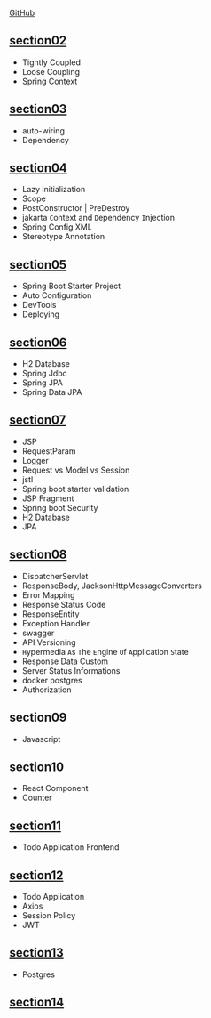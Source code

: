 [GitHub](https://github.com/in28minutes/master-spring-and-spring-boot)

## [section02](spring/src/main/java/com/udemy/spring/section02)

- Tightly Coupled
- Loose Coupling
- Spring Context

## [section03](spring/src/main/java/com/udemy/spring/section03)

- auto-wiring
- Dependency

## [section04](spring/src/main/java/com/udemy/spring/section04)

- Lazy initialization
- Scope
- PostConstructor | PreDestroy
- jakarta `C`ontext and `D`ependency `I`njection
- Spring Config XML
- Stereotype Annotation

## [section05](springboot/src/main/java/com/udemy/springboot/section05)

- Spring Boot Starter Project
- Auto Configuration
- DevTools
- Deploying

## [section06](springboot/src/main/java/com/udemy/springboot/section06)

- H2 Database
- Spring Jdbc
- Spring JPA
- Spring Data JPA

## [section07](springbootweb/src/main/java/com/udemy/springbootweb/section07)

- JSP
- RequestParam
- Logger
- Request vs Model vs Session
- jstl
- Spring boot starter validation
- JSP Fragment
- Spring boot Security
- H2 Database
- JPA

## [section08](springbootweb/src/main/java/com/udemy/springbootweb/section08)

- DispatcherServlet
- ResponseBody, JacksonHttpMessageConverters
- Error Mapping
- Response Status Code
- ResponseEntity
- Exception Handler
- swagger
- API Versioning
- `H`ypermedia `A`s `T`he `E`ngine `O`f `A`pplication `S`tate
- Response Data Custom
- Server Status Informations
- docker postgres
- Authorization

## section09

- Javascript

## section10

- React Component
- Counter

## [section11](todo-applicatioin)

- Todo Application Frontend

## [section12](springbootweb/src/main/java/com/udemy/springbootweb/section12)

- Todo Application
- Axios
- Session Policy
- JWT

## [section13](springbootweb/src/main/java/com/udemy/springbootweb/section13)

- Postgres

## [section14](springbootweb/src/main/java/com/udemy/springbootweb/section14)
